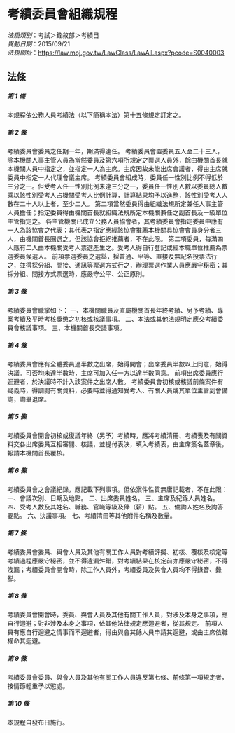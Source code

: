 # 考績委員會組織規程

*法規類別*：考試＞銓敘部＞考績目       
*異動日期*：2015/09/21  
*法規網址*：https://law.moj.gov.tw/LawClass/LawAll.aspx?pcode=S0040003



## 法條
##### 第 1 條
本規程依公務人員考績法（以下簡稱本法）第十五條規定訂定之。

##### 第 2 條
考績委員會委員之任期一年，期滿得連任。
考績委員會置委員五人至二十三人，除本機關人事主管人員為當然委員及第六項所規定之票選人員外，餘由機關首長就本機關人員中指定之，並指定一人為主席。主席因故未能出席會議者，得由主席就委員中指定一人代理會議主席。
考績委員會組成時，委員任一性別比例不得低於三分之一。但受考人任一性別比例未達三分之一，委員任一性別人數以委員總人數乘以該性別受考人占機關受考人比例計算，計算結果均予以進整，該性別受考人人數在二十人以上者，至少二人。
第二項當然委員得由組織法規所定兼任人事主管人員擔任；指定委員得由機關首長就組織法規所定本機關兼任之副首長及一級單位主管指定之。
各主管機關已成立公務人員協會者，其考績委員會指定委員中應有一人為該協會之代表；其代表之指定應經該協會推薦本機關具協會會員身分者三人，由機關首長圈選之。但該協會拒絕推薦者，不在此限。
第二項委員，每滿四人應有二人由本機關受考人票選產生之。受考人得自行登記或經本職單位推薦為票選委員候選人。
前項票選委員之選舉，採普通、平等、直接及無記名投票法行之，並得採分組、間接、通訊等票選方式行之，辦理票選作業人員應嚴守秘密；其採分組、間接方式票選時，應嚴守公平、公正原則。

##### 第 3 條
考績委員會職掌如下：
一、本機關職員及直屬機關首長年終考績、另予考績、專案考績及平時考核獎懲之初核或核議事項。
二、本法或其他法規明定應交考績委員會核議事項。
三、本機關首長交議事項。

##### 第 4 條
考績委員會應有全體委員過半數之出席，始得開會；出席委員半數以上同意，始得決議。可否均未達半數時，主席可加入任一方以達半數同意。
前項出席委員應行迴避者，於決議時不計入該案件之出席人數。
考績委員會初核或核議前條案件有疑義時，得調閱有關資料，必要時並得通知受考人、有關人員或其單位主管到會備詢，詢畢退席。

##### 第 5 條
考績委員會開會初核或復議年終（另予）考績時，應將考績清冊、考績表及有關資料交各出席委員互相審閱、核議，並提付表決，填入考績表，由主席簽名蓋章後，報請本機關首長覆核。

##### 第 6 條
考績委員會之會議紀錄，應記載下列事項。但依案件性質無庸記載者，不在此限：
一、會議次別、日期及地點。
二、出席委員姓名。
三、主席及紀錄人員姓名。
四、受考人數及其姓名、職務、官職等級及俸（薪）點。
五、備詢人姓名及詢答要點。
六、決議事項。
七、考績清冊等其他附件名稱及數量。

##### 第 7 條
考績委員會委員、與會人員及其他有關工作人員對考績評擬、初核、覆核及核定等考績過程應嚴守秘密，並不得遺漏舛錯，對考績結果在核定前亦應嚴守秘密，不得洩漏；考績委員會開會時，除工作人員外，考績委員及與會人員均不得錄音、錄影。

##### 第 8 條
考績委員會開會時，委員、與會人員及其他有關工作人員，對涉及本身之事項，應自行迴避；對非涉及本身之事項，依其他法律規定應迴避者，從其規定。
前項人員有應自行迴避之情事而不迴避者，得由與會其餘人員申請其迴避，或由主席依職權命其迴避。

##### 第 9 條
考績委員會委員、與會人員及其他有關工作人員違反第七條、前條第一項規定者，按情節輕重予以懲處。

##### 第 10 條
本規程自發布日施行。


